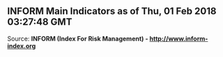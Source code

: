 ## INFORM Main Indicators as of Thu, 01 Feb 2018 03:27:48 GMT

Source: **INFORM (Index For Risk Management) - http://www.inform-index.org**
